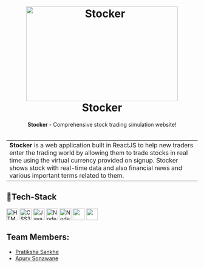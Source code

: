 
<h1 align="center">
  <a href="https://github.com/psankhe28/Stocker">
    <img src="https://img.etimg.com/thumb/msid-92434147,width-1200,height-900/markets/stocks/news/weekly-top-picks-these-stocks-scored-10-on-10.jpg" alt="Stocker" width="400" height="250">
  </a>
  <br>
  Stocker
</h1>

<div align="center">
   <strong>Stocker</strong> - Comprehensive stock trading simulation website! <br> <br>
</div>

<table>
  <tr>
    <td>
    <strong>Stocker</strong> is a web application built in ReactJS to help new traders enter the trading world by allowing them to trade stocks in real time using the virtual currency provided on signup. Stocker shows stock with real-time data and also financial news and various important terms related to them.
  </td>
 </tr>
</table>


<!-- ## Resources 🔨

- [Stocker]() -->

## 🤖Tech-Stack
<a href="https://www.w3.org/TR/html5/" title="HTML5"><img src="https://github.com/get-icon/geticon/raw/master/icons/html-5.svg" alt="HTML5" width="31px" height="31px"></a>
<a href="https://www.w3.org/TR/CSS/" title="CSS3"><img src="https://github.com/get-icon/geticon/raw/master/icons/css-3.svg" alt="CSS3" width="31px" height="31px"></a>
<a href="https://developer.mozilla.org/en-US/docs/Web/JavaScript" title="JavaScript"><img src="https://github.com/get-icon/geticon/raw/master/icons/javascript.svg" alt="JavaScript" width="31px" height="31px"></a>
<a href="https://nodejs.org/en/" title="Node JS"><img src="https://w7.pngwing.com/pngs/780/57/png-transparent-node-js-javascript-database-mongodb-native-miscellaneous-text-trademark.png" alt="Node JS" width="31px" height="31px"></a>
<a href="https://nodemon.io/" title="Nodemon"><img src="https://iconape.com/wp-content/files/sk/82865/svg/nodemon.svg" alt="Nodemon" width="31px" height="31px"></a>
<a href="https://reactjs.org/" title="React"><img src="https://github.com/get-icon/geticon/raw/master/icons/react.svg" alt="" width="31px" height="31px"></a>
<a href="https://expressjs.com/" title="Express"><img src="https://github.com/get-icon/geticon/raw/master/icons/express.svg" alt="" width="31px" height="31px"></a>

## Team Members:
- [Pratiksha Sankhe](https://github.com/psankhe28)
- [Apurv Sonawane](https://github.com/Apurv428)

